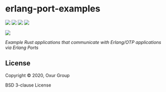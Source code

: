 # erlang-port-examples

[![][build-badge]][build]
[![][crate-badge]][crate]
[![][tag-badge]][tag]
[![][docs-badge]][docs]

[![][logo]][logo-large]

*Example Rust applications that communicate with Erlang/OTP applications via Erlang Ports*


## License

Copyright © 2020, Oxur Group

BSD 3-clause License

<!-- Named page links below: /-->

[logo]: resources/images/project-logo.png
[logo-large]: resources/images/project-logo-large.png
[build]: https://github.com/oxur/erlang-port-examples/actions?query=workflow%3Abuild+
[build-badge]: https://github.com/oxur/erlang-port-examples/workflows/build/badge.svg
[crate]: https://crates.io/crates/twyg
[crate-badge]: https://img.shields.io/crates/v/erlang-port-examples.svg
[docs]: https://docs.rs/twyg/
[docs-badge]: https://img.shields.io/badge/rust-documentation-blue.svg
[tag-badge]: https://img.shields.io/github/tag/oxur/erlang-port-examples.svg
[tag]: https://github.com/oxur/erlang-port-examples/tags
